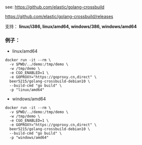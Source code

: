 see: https://github.com/elastic/golang-crossbuild


https://github.com/elastic/golang-crossbuild/releases


支持：  **linux/i386, linux/amd64, windows/386, windows/amd64**

### 例子：

- linux/amd64

```shell
docker run -it --rm \
  -v $PWD/../demo:/tmp/demo \
  -w /tmp/demo \
  -e CGO_ENABLED=1 \
  -e GOPROXY="https://goproxy.cn,direct" \
  beer5215/golang-crossbuild-debian10 \
  --build-cmd "go build" \
  -p "linux/amd64"
```

- windows/amd64

```shell
docker run -it --rm \
  -v $PWD/../demo:/tmp/demo \
  -w /tmp/demo \
  -e CGO_ENABLED=1 \
  -e GOPROXY="https://goproxy.cn,direct" \
  beer5215/golang-crossbuild-debian10 \
  --build-cmd "go build" \
  -p "windows/amd64"
```



